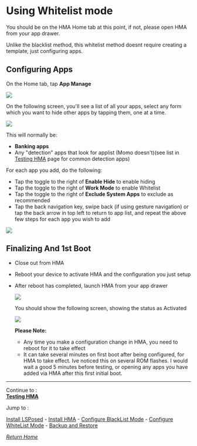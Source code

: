 # Using Whitelist mode

You should be on the HMA Home tab at this point, if not, please open HMA from your app drawer.

Unlike the blacklist method, this whitelist method doesnt require creating a template, just configuring apps.

## Configuring Apps

On the Home tab, tap **App Manage**

![](image/wl01.jpg?raw=true)

On the following screen, you'll see a list of all your apps, select any form which you want to hide other apps by tapping them, one at a time.

![](image/wl02.jpg?raw=true)

  This will normally be:
  - **Banking apps**
  - Any "detection" apps that look for applist (Momo doesn't)(see list in [Testing HMA](TestHMA.md) page for common detection apps)
  
  For each app you add, do the following:
  - Tap the toggle to the right of **Enable Hide** to enable hiding
  - Tap the toggle to the right of **Work Mode** to enable Whitelist
  - Tap the toggle to the right of **Exclude System Apps** to exclude as recommended
  - Tap the back navigation key, swipe back (if using gesture navigation) or tap the back arrow in top left to return to app list, and repeat the above few steps for each app you wish to add

  ![](image/wl03.jpg?raw=true)

## **Finalizing And 1st Boot**   

- Close out from HMA
- Reboot your device to activate HMA and the configuration you just setup
- After reboot has completed, launch HMA from your app drawer

   ![](image/HMA12.jpg?raw=true)

  You should show the following screen, showing the status as Activated
  
   ![](image/HMA13.jpg?raw=true)

  **Please Note:** 
  - Any time you make a configuration change in HMA, you need to reboot for it to take effect
  - It can take several minutes on first boot after being configured, for HMA to take effect. Ive noticed this on several ROM flashes. I would wait a good 5 minutes before testing, or opening any apps you have added via HMA after this first initial boot.

---
Continue to :<br>
[<b>Testing HMA</b>](TestHMA.md)<br>

Jump to :<br>

[Install LSPosed] - [Install HMA] - [Configure BlackList Mode] - [Configure WhiteList Mode] - [Backup and Restore]<br>

[<i>Return Home</i>](README.md)

<!--List of page links-->

[HMA Home]: README.md
[Install LSPosed]: Install-LSPosed.md
[Install HMA]: Install.md
[Compare HMA Blacklist vs Whitelist Modes]: BlacklistvsWhitelist.md
[Configure BlackList Mode]: BlackList.md
[Configure WhiteList Mode]: WhiteList.md
[Test HMA]: TestHMA.md
[Backup and Restore]: BackupAndRestore.md
[Known Issues]: KnownIssues.md

[Magisk Pages]: MagiskTOC.md
[Magisk USNF]: Magisk-SafetyNet-Fix.md
[PlayIntegrity]: Integrity-Check.md
[MagiskHide]: Magisk-Hide.md



